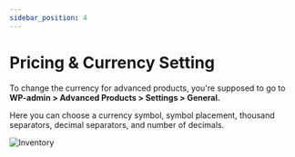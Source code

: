 ```yaml
---
sidebar_position: 4
---
```

# Pricing & Currency Setting

To change the currency for advanced products, you're supposed to go to **WP-admin > Advanced Products > Settings > General.**

Here you can choose a currency symbol, symbol placement, thousand separators, decimal separators, and number of decimals.


![Inventory](./img/adv-pricing.avif)
